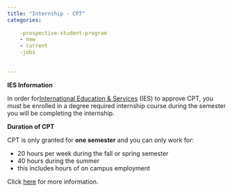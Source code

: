 ```yaml
---
title: "Internship - CPT"
categories:
   
    -prospective-student-program
    - new
    - current
    -jobs
    
    
---
```

**IES Information**

In order for[International Education & Services](https://semo.edu/international/) (IES) to approve CPT, you must be enrolled in a degree required internship course during the semester you will be completing the internship.

**Duration of CPT**

CPT is only granted for **one semester** and you can only work for:

- 20 hours per week during the fall or spring semester
- 40 hours during the summer
- this includes hours of on campus employment

Click [here](https://semo-cscy.notion.site/Internship-CPT-e1c6e961ca4f412c8541a659f0387e7b) for more information.